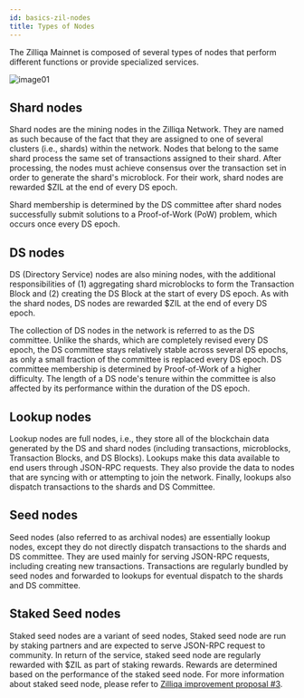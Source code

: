 ```yaml
---
id: basics-zil-nodes
title: Types of Nodes
---
```

The Zilliqa Mainnet is composed of several types of nodes that perform different functions or provide specialized services.

![image01](../assets/core/features/network-layout/image01.png)

## Shard nodes

Shard nodes are the mining nodes in the Zilliqa Network. They are named as such because of the fact that they are assigned to one of several clusters (i.e., shards) within the network. Nodes that belong to the same shard process the same set of transactions assigned to their shard. After processing, the nodes must achieve consensus over the transaction set in order to generate the shard's microblock. For their work, shard nodes are rewarded $ZIL at the end of every DS epoch.

Shard membership is determined by the DS committee after shard nodes successfully submit solutions to a Proof-of-Work (PoW) problem, which occurs once every DS epoch.

## DS nodes

DS (Directory Service) nodes are also mining nodes, with the additional responsibilities of (1) aggregating shard microblocks to form the Transaction Block and (2) creating the DS Block at the start of every DS epoch. As with the shard nodes, DS nodes are rewarded $ZIL at the end of every DS epoch.

The collection of DS nodes in the network is referred to as the DS committee. Unlike the shards, which are completely revised every DS epoch, the DS committee stays relatively stable across several DS epochs, as only a small fraction of the committee is replaced every DS epoch. DS committee membership is determined by Proof-of-Work of a higher difficulty. The length of a DS node's tenure within the committee is also affected by its performance within the duration of the DS epoch.

## Lookup nodes

Lookup nodes are full nodes, i.e., they store all of the blockchain data generated by the DS and shard nodes (including transactions, microblocks, Transaction Blocks, and DS Blocks). Lookups make this data available to end users through JSON-RPC requests. They also provide the data to nodes that are syncing with or attempting to join the network. Finally, lookups also dispatch transactions to the shards and DS Committee.

## Seed nodes

Seed nodes (also referred to as archival nodes) are essentially lookup nodes, except they do not directly dispatch transactions to the shards and DS committee. They are used mainly for serving JSON-RPC requests, including creating new transactions. Transactions are regularly bundled by seed nodes and forwarded to lookups for eventual dispatch to the shards and DS committee.

## Staked Seed nodes

Staked seed nodes are a variant of seed nodes, Staked seed node are run by staking partners and are expected to serve JSON-RPC request to community. In return of the service, staked seed node are regularly rewarded with $ZIL as part of staking rewards. Rewards are determined based on the performance of the staked seed node. For more information about staked seed node, please refer to [Zilliqa improvement proposal #3](https://github.com/Zilliqa/ZIP/blob/master/zips/zip-3.md).
